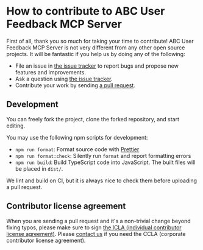 # How to contribute to ABC User Feedback MCP Server

First of all, thank you so much for taking your time to contribute! ABC User Feedback MCP Server is not very different from any other open source projects. It will
be fantastic if you help us by doing any of the following:

- File an issue in [the issue tracker](https://github.com/line/mcp-abc-user-feedback/issues)
  to report bugs and propose new features and improvements.
- Ask a question using [the issue tracker](https://github.com/line/mcp-abc-user-feedback/issues).
- Contribute your work by sending [a pull request](https://github.com/line/mcp-abc-user-feedback/pulls).

## Development

You can freely fork the project, clone the forked repository, and start editing.

You may use the following npm scripts for development:

* `npm run format`: Format source code with [Prettier](https://github.com/prettier/prettier)
* `npm run format:check`: Silently run `format` and report formatting errors
* `npm run build`: Build TypeScript code into JavaScript. The built files will
  be placed in `dist/`.

We lint and build on CI, but it is always nice to check them before
uploading a pull request.

## Contributor license agreement

When you are sending a pull request and it's a non-trivial change beyond fixing typos, please make sure to sign
[the ICLA (individual contributor license agreement)](https://cla-assistant.io/line/mcp-abc-user-feedback). Please
[contact us](mailto:dl_oss_dev@linecorp.com) if you need the CCLA (corporate contributor license agreement).

